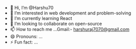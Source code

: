 - 👋 Hi, I’m @Harshu70
- 👀 I’m interested in web development and problem-solving
- 🌱 I’m currently learning React
- 💞️ I’m looking to collaborate on open-source 
- 📫 How to reach me ...Gmail:- harshuraj7070@gmail.com
- 😄 Pronouns: ...
- ⚡ Fun fact: ...

<!---
Harshu70/Harshu70 is a ✨ special ✨ repository because its `README.md` (this file) appears on your GitHub profile.
You can click the Preview link to take a look at your changes.
--->
